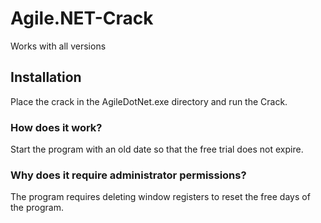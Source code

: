 # Agile.NET-Crack
Works with all versions

## Installation
Place the crack in the AgileDotNet.exe directory and run the Crack.

### How does it work?
Start the program with an old date so that the free trial does not expire.

### Why does it require administrator permissions?
The program requires deleting window registers to reset the free days of the program.
